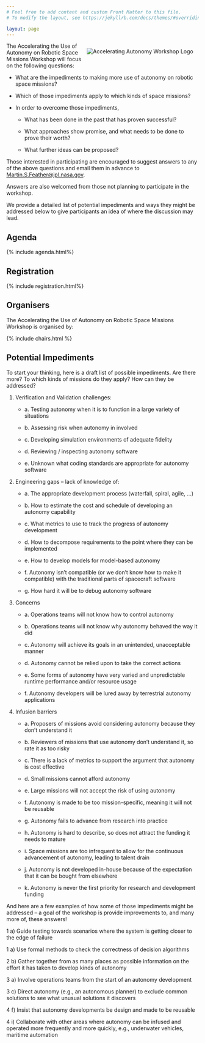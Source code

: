 ```yaml
---
# Feel free to add content and custom Front Matter to this file.
# To modify the layout, see https://jekyllrb.com/docs/themes/#overriding-theme-defaults

layout: page
---
```


<img alt="Accelerating Autonomy Workshop Logo" style="float: right; margin: 1em" src="{{site.logos}}/acceleratingautonomylogo.png">

The Accelerating the Use of Autonomy on Robotic Space Missions Workshop will focus on the following questions:

- What are the impediments to making more use of autonomy on robotic space missions?

- Which of those impediments apply to which kinds of space missions?

- In order to overcome those impediments,

	- What has been done in the past that has proven successful?

	- What approaches show promise, and what needs to be done to prove their worth?

	- What further ideas can be proposed?

Those interested in participating are encouraged to suggest answers to any of the above questions and email them in advance to Martin.S.Feather@jpl.nasa.gov.

Answers are also welcomed from those not planning to participate in the workshop.

We provide a detailed list of potential impediments and ways they might be addressed below to give participants an idea of where the discussion may lead. 

## Agenda
  {% include agenda.html%}

## Registration
  {% include registration.html%}

## Organisers


The Accelerating the Use of Autonomy on Robotic Space Missions Workshop is organised by:

  {% include chairs.html %}

## Potential Impediments
To start your thinking, here is a draft list of possible impediments. Are there more? To which kinds of missions do they apply? How can they be addressed?

1. Verification and Validation challenges:

    - a. Testing autonomy when it is to function in a large variety of situations

    - b. Assessing risk when autonomy in involved

    - c. Developing simulation environments of adequate fidelity

    - d. Reviewing / inspecting autonomy software

    - e. Unknown what coding standards are appropriate for autonomy software

2. Engineering gaps – lack of knowledge of:

    - a. The appropriate development process (waterfall, spiral, agile, …)

    - b. How to estimate the cost and schedule of developing an autonomy capability

    - c. What metrics to use to track the progress of autonomy development

    - d. How to decompose requirements to the point where they can be implemented

    - e. How to develop models for model-based autonomy

    - f. Autonomy isn’t compatible (or we don’t know how to make it compatible) with the traditional parts of spacecraft software

    - g. How hard it will be to debug autonomy software

3. Concerns

    - a. Operations teams will not know how to control autonomy

    - b. Operations teams will not know why autonomy behaved the way it did

    - c. Autonomy will achieve its goals in an unintended, unacceptable manner

    - d. Autonomy cannot be relied upon to take the correct actions

    - e. Some forms of autonomy have very varied and unpredictable runtime performance and/or resource usage

    - f. Autonomy developers will be lured away by terrestrial autonomy applications

4. Infusion barriers

    - a. Proposers of missions avoid considering autonomy because they don’t understand it

    - b. Reviewers of missions that use autonomy don’t understand it, so rate it as too risky

    - c. There is a lack of metrics to support the argument that autonomy is cost effective

    - d. Small missions cannot afford autonomy

    - e. Large missions will not accept the risk of using autonomy

    - f. Autonomy is made to be too mission-specific, meaning it will not be reusable

    - g. Autonomy fails to advance from research into practice

    - h. Autonomy is hard to describe, so does not attract the funding it needs to mature

    - i. Space missions are too infrequent to allow for the continuous advancement of autonomy, leading to talent drain

    - j. Autonomy is not developed in-house because of the expectation that it can be bought from elsewhere

    - k. Autonomy is never the first priority for research and development funding

And here are a few examples of how some of those impediments might be addressed – a goal of the workshop is provide improvements to, and many more of, these answers!

1 a) Guide testing towards scenarios where the system is getting closer to the edge of failure

1 a) Use formal methods to check the correctness of decision algorithms

2 b) Gather together from as many places as possible information on the effort it has taken to develop kinds of autonomy

3 a) Involve operations teams from the start of an autonomy development

3 c) Direct autonomy (e.g., an autonomous planner) to exclude common solutions to see what unusual solutions it discovers

4 f) Insist that autonomy developments be design and made to be reusable

4 i) Collaborate with other areas where autonomy can be infused and operated more frequently and more quickly, e.g., underwater vehicles, maritime automation 
